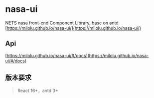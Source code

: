 # nasa-ui
NETS nasa front-end Component Library, base on antd  [https://milolu.github.io/nasa-ui/](https://milolu.github.io/nasa-ui/)

## Api
[https://milolu.github.io/nasa-ui/#/docs](https://milolu.github.io/nasa-ui/#/docs)

## 版本要求
> React 16+，antd 3+
